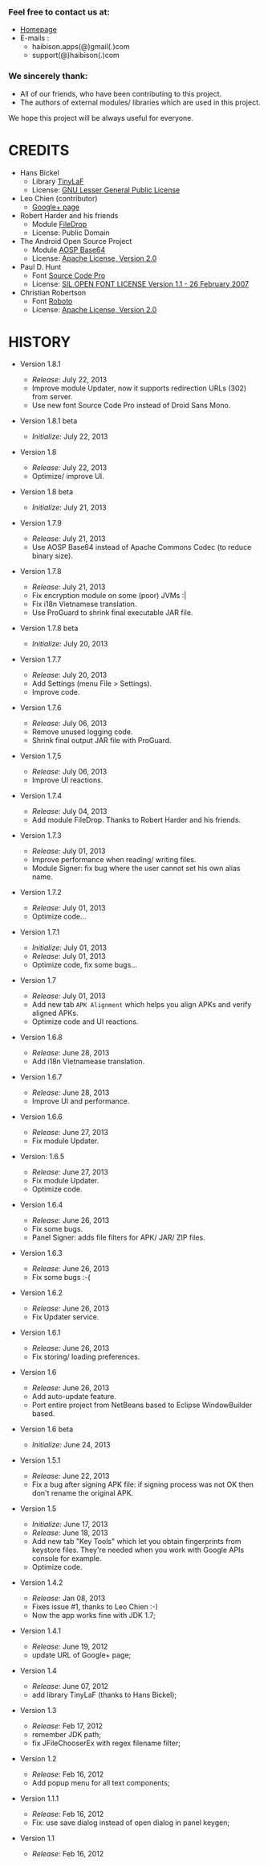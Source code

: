 ### Feel free to contact us at:

* [Homepage](http://www.haibison.com)
* E-mails  :
    - haibison.apps(@)gmail(.)com
    - support(@)haibison(.)com


### We sincerely thank:

* All of our friends, who have been contributing to this project.
* The authors of external modules/ libraries which are used in this project.

We hope this project will be always useful for everyone.


# CREDITS

* Hans Bickel
    + Library [TinyLaF](http://www.muntjak.de/hans/java/tinylaf/index.html)
    + License: [GNU Lesser General Public License](http://www.gnu.org/licenses/lgpl.html)
* Leo Chien (contributor)
    + [Google+ page](https://plus.google.com/118055781130476825691?prsrc=2)
* Robert Harder and his friends
    + Module [FileDrop](http://www.iharder.net/current/java/filedrop/)
    + License: Public Domain
* The Android Open Source Project
    + Module [AOSP Base64](https://android.googlesource.com/platform/frameworks/base/+/master/core/java/android/util/)
    + License: [Apache License, Version 2.0](http://www.apache.org/licenses/LICENSE-2.0)
* Paul D. Hunt
    + Font [Source Code Pro](https://www.google.com/fonts/)
    + License: [SIL OPEN FONT LICENSE Version 1.1 - 26 February 2007](http://scripts.sil.org/OFL)
* Christian Robertson
    + Font [Roboto](https://www.google.com/fonts/)
    + License: [Apache License, Version 2.0](http://www.apache.org/licenses/LICENSE-2.0)


# HISTORY

* Version 1.8.1
    + *Release:* July 22, 2013
    + Improve module Updater, now it supports redirection URLs (302) from server.
    + Use new font Source Code Pro instead of Droid Sans Mono.

* Version 1.8.1 beta
    + *Initialize:* July 22, 2013

* Version 1.8
    + *Release:* July 22, 2013
    + Optimize/ improve UI.

* Version 1.8 beta
    + *Initialize:* July 21, 2013

* Version 1.7.9
    + *Release:* July 21, 2013
    + Use AOSP Base64 instead of Apache Commons Codec (to reduce binary size).

* Version 1.7.8
    + *Release:* July 21, 2013
    + Fix encryption module on some (poor) JVMs  :|
    + Fix i18n Vietnamese translation.
    + Use ProGuard to shrink final executable JAR file.

* Version 1.7.8 beta
    + *Initialize:* July 20, 2013

* Version 1.7.7
    + *Release:* July 20, 2013
    + Add Settings (menu File > Settings).
    + Improve code.

* Version 1.7.6
    + *Release:* July 06, 2013
    + Remove unused logging code.
    + Shrink final output JAR file with ProGuard.

* Version 1.7,5
    + *Release:* July 06, 2013
    + Improve UI reactions.

* Version 1.7.4
    + *Release:* July 04, 2013
    + Add module FileDrop. Thanks to Robert Harder and his friends.

* Version 1.7.3
    + *Release:* July 01, 2013
    + Improve performance when reading/ writing files.
    + Module Signer: fix bug where the user cannot set his own alias name.

* Version 1.7.2
    + *Release:* July 01, 2013
    + Optimize code...

* Version 1.7.1
    + *Initialize:* July 01, 2013
    + *Release:* July 01, 2013
    + Optimize code, fix some bugs...

* Version 1.7
    + *Release:* July 01, 2013
    + Add new tab `APK Alignment` which helps you align APKs and verify aligned
      APKs.
    + Optimize code and UI reactions.

* Version 1.6.8
    + *Release:* June 28, 2013
    + Add i18n Vietnamease translation.

* Version 1.6.7
    + *Release:* June 28, 2013
    + Improve UI and performance.

* Version 1.6.6
    + *Release:* June 27, 2013
    + Fix module Updater.

* Version: 1.6.5
    + *Release:* June 27, 2013
    + Fix module Updater.
    + Optimize code.

* Version 1.6.4
    + *Release:* June 26, 2013
    + Fix some bugs.
    + Panel Signer: adds file filters for APK/ JAR/ ZIP files.

* Version 1.6.3
    + *Release:* June 26, 2013
    + Fix some bugs  :-(

* Version 1.6.2
    + *Release:* June 26, 2013
    + Fix Updater service.

* Version 1.6.1
    + *Release:* June 26, 2013
    + Fix storing/ loading preferences.

* Version 1.6
    + *Release:* June 26, 2013
    + Add auto-update feature.
    + Port entire project from NetBeans based to Eclipse WindowBuilder based.

* Version 1.6 beta
    + *Initialize:* June 24, 2013

* Version 1.5.1
    + *Release:* June 22, 2013
    + Fix a bug after signing APK file: if signing process was not OK then don't
      rename the original APK.

* Version 1.5
    + *Initialize:* June 17, 2013
    + *Release:* June 18, 2013
    + Add new tab "Key Tools" which let you obtain fingerprints from keystore
      files. They're needed when you work with Google APIs console for example.
    + Optimize code.

* Version 1.4.2
    + *Release:* Jan 08, 2013
    + Fixes issue #1, thanks to Leo Chien  :-)
    + Now the app works fine with JDK 1.7;

* Version 1.4.1
    + *Release:* June 19, 2012
    + update URL of Google+ page;

* Version 1.4
    + *Release:* June 07, 2012
    + add library TinyLaF (thanks to Hans Bickel);

* Version 1.3
    + *Release:* Feb 17, 2012
    + remember JDK path;
    + fix JFileChooserEx with regex filename filter;

* Version 1.2
    + *Release:* Feb 16, 2012
    + Add popup menu for all text components;

* Version 1.1.1
    + *Release:* Feb 16, 2012
    + Fix: use save dialog instead of open dialog in panel keygen;

* Version 1.1
    + *Release:* Feb 16, 2012
